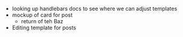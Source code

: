 - looking up handlebars docs to see where we can adjust templates
- mockup of card for post
  - return of teh Baz
- Editing template for posts
